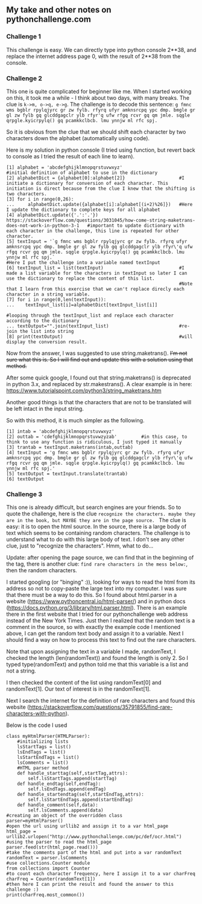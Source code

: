 ## My take and other notes on pythonchallenge.com

### Challenge 1
This challenge is easy. We can directly type into python console 2\*\*38, and replace the internet address page 0, with the result of 2\*\*38 from the console.

### Challenge 2
This one is quite complicated for beginner like me. When I started working on this, it took me a while - I think about two days, with many breaks. 
The clue is `k->m, o->q, e->g`. 
The challenge is to decode this sentence: 
`g fmnc wms bgblr rpylqjyrc gr zw fylb. rfyrq ufyr amknsrcpq ypc dmp. bmgle gr gl zw fylb gq glcddgagclr ylb rfyr'q ufw rfgq rcvr gq qm jmle. sqgle qrpgle.kyicrpylq() gq pcamkkclbcb. lmu ynnjw ml rfc spj.`

So it is obvious from the clue that we should shift each character by two characters down the alphabet (automatically using code).

Here is my solution in python console (I tried using function, but revert back to console as I tried the result of each line to learn).
```
[1] alphabet = 'abcdefghijklmnopqrstuvwxyz'                     #initial definition of alphabet to use in the dictionary
[2] alphabetDict = {alphabet[0]:alphabet[2]}                    #I initiate a dictionary for conversion of each character. This initiation is direct because from the clue I knew that the shifting is two characters.
[3] for i in range(0,26):
...     alphabetDict.update({alphabet[i]:alphabet[(i+2)%26]})   #Here I update the dictionary to complete keys for all alphabet
[4] alphabetDict.update({'.':'.'})                           https://stackoverflow.com/questions/3031045/how-come-string-maketrans-does-not-work-in-python-3-1   #important to update dictionary with each character in the challenge, this line is repeated for other character.
[5] textInput = '`g fmnc wms bgblr rpylqjyrc gr zw fylb. rfyrq ufyr amknsrcpq ypc dmp. bmgle gr gl zw fylb gq glcddgagclr ylb rfyr\'q ufw rfgq rcvr gq qm jmle. sqgle qrpgle.kyicrpylq() gq pcamkkclbcb. lmu ynnjw ml rfc spj.`
#Here I put the challenge into a variable named textInput
[6] textInput_list = list(textInput)                            #I made a list variable for the characters in textInput so later I can use the dictionary to replace the content of this list.
                                                                #Note that I learn from this exercise that we can't replace direcly each character in a string variable.
[7] for i in range(0,len(textInput)):
...    textInput_list[i]=alphabetDict[textInput_list[i]]
                                                                #looping through the textInput_list and replace each character according to the dictionary
... textOutput="".join(textInput_list)                          #re-join the list into string
[8] print(textOutput)                                           #will display the conversion result.
```
Now from the answer, I was suggested to use string.maketrans(). ~~I'm not sure what this is. So I will find out and update this with a solution using that method.~~

After some quick google, I found out that string.maketrans() is deprecated in python 3.x, and replaced by str.makestrans(). A clear example is in here: https://www.tutorialspoint.com/python3/string_maketrans.htm

Another good things is that the characters that are not to be translated will be left intact in the input string.

So with this method, it is much simpler as the following.

```
[1] intab = 'abcdefghijklmnopqrstuvwxyz'
[2] outtab = 'cdefghijklmnopqrstuvwzyzab'         #in this case, to think to use any function is ridiculous, I just typed it manually
[3] trantab = textInput.maketrans(intab,outtab)
[4] textInput = 'g fmnc wms bgblr rpylqjyrc gr zw fylb. rfyrq ufyr amknsrcpq ypc dmp. bmgle gr gl zw fylb gq glcddgagclr ylb rfyr\'q ufw rfgq rcvr gq qm jmle. sqgle qrpgle.kyicrpylq() gq pcamkkclbcb. lmu ynnjw ml rfc spj.'
[5] textOutput = textInput.translate(trantab)
[6] textOutput
```

### Challenge 3
This one is already difficult, but search engines are your friends. So to quote the challenge, here is the clue `recognize the characters. maybe they are in the book,
but MAYBE they are in the page source.
`
The clue is easy: it is to open the html source. In the source, there is a large body of text which seems to be containing random characters. The challenge is to understand what to do with this large body of text. I don't see any other clue, just to "recognize the characters". Hmm, what to do...

Update: after opening the page source, we can find that in the beginning of the <html> tag, there is another clue: `find rare characters in the mess below:`, then the random characters.

I started googling (or "binging" :)), looking for ways to read the html from its address so not to copy-paste the large text into my computer. I was sure that there must be a way to do this. So I found about html.parser in a website (https://www.pythoncentral.io/html-parser/) and in python docs (https://docs.python.org/3/library/html.parser.html). There is an example there in the first website that I tried for our pythonchallenge web address instead of the New York Times. Just then I realized that the random text is a comment in the source, so with exactly the example code I mentioned above, I can get the random text body and assign it to a variable. Next I should find a way on how to process this text to find out the rare characters.

Note that upon assigning the text in a variable I made, randomText, I checked the length (len(randomText)) and found the length is only 2. So I typed type(randomText) and python told me that this variable is a list and not a string.

I then checked the content of the list using randomText[0] and randomText[1]. Our text of interest is in the randomText[1]. 

Next I search the internet for the definition of rare characters and found this website (https://stackoverflow.com/questions/35791855/find-rare-characters-with-python). 

Below is the code I used
```
class myHtmlParser(HTMLParser):
    #initializing lists
    lsStartTags = list()
    lsEndTags = list()
    lsStartEndTags = list()
    lsComments = list()
    #HTML parser method
    def handle_starttag(self,startTag,attrs):
        self.lsStartTags.append(startTag)
    def handle_endtag(self,endTag):
        self.lsEndTags.append(endTag)
    def handle_startendtag(self,startEndTag,attrs):
        self.lsStartEndTags.append(startEndTag)
    def handle_comment(self,data):
        self.lsComments.append(data)
#creating an object of the overridden class
parser=myHtmlParser()
#open the url using urllib2 and assign it to a var html_page
html_page = urllib2.urlopen("http://www.pythonchallenge.com/pc/def/ocr.html")
#using the parser to read the html_page
parser.feed(str(html_page.read()))
#take the comments part of the html and put into a var randomText
randomText = parser.lsComments
#use collections.Counter module
from collections import Counter
#to count each character frequency, here I assign it to a var charFreq
charFreq = Counter(randomText[1])
#then here I can print the result and found the answer to this challenge :)
print(charFreq.most_common())

```

 
